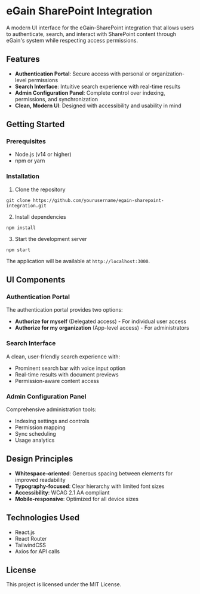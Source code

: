 # eGain SharePoint Integration

A modern UI interface for the eGain-SharePoint integration that allows users to authenticate, search, and interact with SharePoint content through eGain's system while respecting access permissions.

## Features

- **Authentication Portal**: Secure access with personal or organization-level permissions
- **Search Interface**: Intuitive search experience with real-time results
- **Admin Configuration Panel**: Complete control over indexing, permissions, and synchronization
- **Clean, Modern UI**: Designed with accessibility and usability in mind

## Getting Started

### Prerequisites

- Node.js (v14 or higher)
- npm or yarn

### Installation

1. Clone the repository
```
git clone https://github.com/yourusername/egain-sharepoint-integration.git
```

2. Install dependencies
```
npm install
```

3. Start the development server
```
npm start
```

The application will be available at `http://localhost:3000`.

## UI Components

### Authentication Portal

The authentication portal provides two options:
- **Authorize for myself** (Delegated access) - For individual user access
- **Authorize for my organization** (App-level access) - For administrators

### Search Interface

A clean, user-friendly search experience with:
- Prominent search bar with voice input option
- Real-time results with document previews
- Permission-aware content access

### Admin Configuration Panel

Comprehensive administration tools:
- Indexing settings and controls
- Permission mapping
- Sync scheduling
- Usage analytics

## Design Principles

- **Whitespace-oriented**: Generous spacing between elements for improved readability
- **Typography-focused**: Clear hierarchy with limited font sizes
- **Accessibility**: WCAG 2.1 AA compliant
- **Mobile-responsive**: Optimized for all device sizes

## Technologies Used

- React.js
- React Router
- TailwindCSS
- Axios for API calls

## License

This project is licensed under the MIT License. 